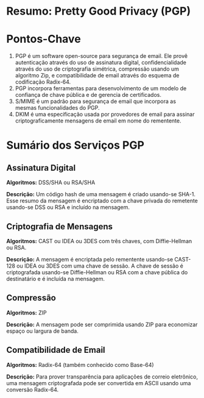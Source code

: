 Resumo: Pretty Good Privacy (PGP)
=================================

# Pontos-Chave

1. PGP é um software open-source para segurança de email. Ele provê autenticação através do uso de assinatura digital, confidencialidade através do uso de criptografia simétrica, compressão usando um algoritmo Zip, e compatibilidade de email através do esquema de codificação Radix-64.
2. PGP incorpora ferramentas para desenvolvimento de um modelo de confiança de chave pública e de gerencia de certificados.
3. S/MIME é um padrão para segurança de email que incorpora as mesmas funcionalidades do PGP.
4. DKIM é uma especificação usada por provedores de email para assinar criptograficamente mensagens de email em nome do rementente.


# Sumário dos Serviços PGP

## Assinatura Digital

**Algoritmos:** DSS/SHA ou RSA/SHA

**Descrição:** Um código hash de uma mensagem é criado usando-se SHA-1. Esse resumo da mensagem é encriptado com a chave privada do remetente usando-se DSS ou RSA e incluído na mensagem.

## Criptografia de Mensagens

**Algoritmos:** CAST ou IDEA ou 3DES com três chaves, com Diffie-Hellman ou RSA.

**Descrição:** A mensagem é encriptada pelo rementente usando-se CAST-128 ou IDEA ou 3DES com uma chave de sessão. A chave de sessão é criptografada usando-se Diffie-Hellman ou RSA com a chave pública do destinatário e é incluída na mensagem.


## Compressão

**Algoritmos:** ZIP

**Descrição:** A mensagem pode ser comprimida usando ZIP para economizar espaço ou largura de banda.

## Compatibilidade de Email

**Algoritmos:** Radix-64 (também conhecido como Base-64)

**Descrição:** Para prover transparência para aplicações de correio eletrônico, uma mensagem criptografada pode ser convertida em ASCII usando uma conversão Radix-64.


